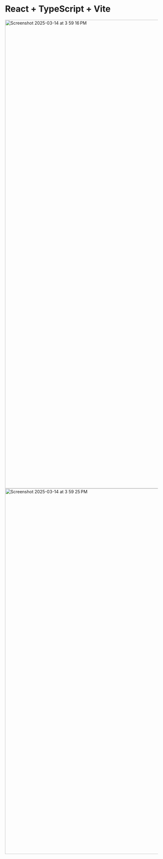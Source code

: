 # React + TypeScript + Vite

<img width="1546" alt="Screenshot 2025-03-14 at 3 59 16 PM" src="https://github.com/user-attachments/assets/233f9024-f523-4907-ac6a-b90daf47ba3f" />
<img width="1206" alt="Screenshot 2025-03-14 at 3 59 25 PM" src="https://github.com/user-attachments/assets/69be08a1-46e7-48c1-ba40-2aae95cc5b49" />
